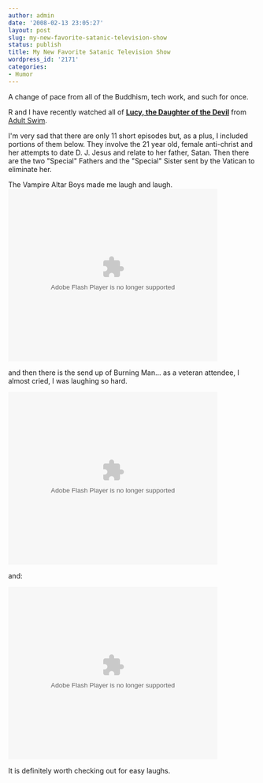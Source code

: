 ```yaml
---
author: admin
date: '2008-02-13 23:05:27'
layout: post
slug: my-new-favorite-satanic-television-show
status: publish
title: My New Favorite Satanic Television Show
wordpress_id: '2171'
categories:
- Humor
---
```

A change of pace from all of the Buddhism, tech work, and such for once.

R and I have recently watched all of <strong><a href="http://en.wikipedia.org/wiki/Lucy,_the_Daughter_of_the_Devil">Lucy, the Daughter of the Devil</a></strong> from <a href="http://www.adultswim.com/video/index.html">Adult Swim</a>.

I'm very sad that there are only 11 short episodes but, as a plus, I included portions of them below. They involve the 21 year old, female anti-christ and her attempts to date D. J. Jesus and relate to her father, Satan. Then there are the two "Special" Fathers and the "Special" Sister sent by the Vatican to eliminate her.

The Vampire Altar Boys made me laugh and laugh.
<lj-embed><object width="425" height="350" type="application/x-shockwave-flash" data="http://www.adultswim.com/video/vplayer/index.html"><param name="allowFullScreen" value="true" /><param name="movie" value="http://www.adultswim.com/video/vplayer/index.html"/><param name="FlashVars" value="id=8a25c39215b258260115b42ff0e500fa" /><embed src="http://www.adultswim.com/video/vplayer/index.html" type="application/x-shockwave-flash" FlashVars="id=8a25c39215b258260115b42ff0e500fa" allowFullScreen="true" width="425" height="350"></embed></object></lj-embed>

and then there is the send up of Burning Man... as a veteran attendee, I almost cried, I was laughing so hard.

<lj-embed><object width="425" height="350" type="application/x-shockwave-flash" data="http://www.adultswim.com/video/vplayer/index.html"><param name="allowFullScreen" value="true" /><param name="movie" value="http://www.adultswim.com/video/vplayer/index.html"/><param name="FlashVars" value="id=8a25c39215224fdf011524e88ce4017d" /><embed src="http://www.adultswim.com/video/vplayer/index.html" type="application/x-shockwave-flash" FlashVars="id=8a25c39215224fdf011524e88ce4017d" allowFullScreen="true" width="425" height="350"></embed></object></lj-embed>

and:

<lj-embed><object width="425" height="350" type="application/x-shockwave-flash" data="http://www.adultswim.com/video/vplayer/index.html"><param name="allowFullScreen" value="true" /><param name="movie" value="http://www.adultswim.com/video/vplayer/index.html"/><param name="FlashVars" value="id=8a25c3921527528c0115282cf0bb0002" /><embed src="http://www.adultswim.com/video/vplayer/index.html" type="application/x-shockwave-flash" FlashVars="id=8a25c3921527528c0115282cf0bb0002" allowFullScreen="true" width="425" height="350"></embed></object></lj-embed>

It is definitely worth checking out for easy laughs.
